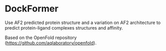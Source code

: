 # DockFormer

Use AF2 predicted protein structure and a variation on AF2 architecture to predict protein-ligand complexes structures and affinity. 

Based on the OpenFold repository (https://github.com/aqlaboratory/openfold).